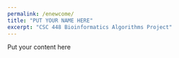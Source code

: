 ```yaml
---
permalink: /enewcome/
title: "PUT YOUR NAME HERE"
excerpt: "CSC 448 Bioinformatics Algorithms Project"
---
```


Put your content here
